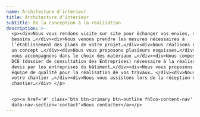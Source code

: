 ```yaml
---
name: Architecture d'intérieur
title: Architecture d'intérieur
subtitle: De la conception à la réalisation
description: >-
  <p><div>Nous vous rendons visite sur site pour échanger vos envies, vos
  besoins …</div><div>Nous venons prendre les mesures nécessaires à
  l’établissement des plans de votre projet…</div><div>Nous réalisons ensemble
  un concept …</div><div>Nous vous proposons plusieurs esquisses…</div><div>Nous
  vous accompagnons dans le choix des matériaux …</div><div>Nous composons un
  DCE (dossier de consultation des Entreprises) nécessaire à la réalisation des
  devis par les entreprises du bâtiment…</div><div>Nous vous proposons une
  équipe de qualité pour la réalisation de vos travaux… </div><div>Nous suivons
  votre chantier …</div><div>Nous vous assistons lors de la réception de votre
  chantier…</div> </p>


  <p><a href='#' class='btn btn-primary btn-outline fh5co-content-nav'
  data-nav-section='contact'>Nous contacter</a></p>
---
```



